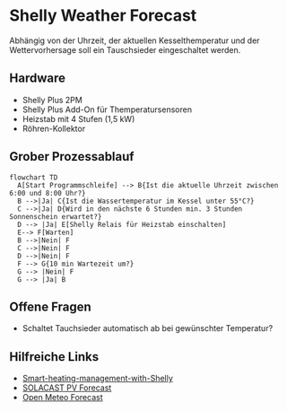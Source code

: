 # Shelly Weather Forecast
Abhängig von der Uhrzeit, der aktuellen Kesselthemperatur und der Wettervorhersage soll ein Tauschsieder eingeschaltet werden. 

## Hardware
- Shelly Plus 2PM
- Shelly Plus Add-On für Themperatursensoren
- Heizstab mit 4 Stufen (1,5 kW)
- Röhren-Kollektor

## Grober Prozessablauf

```mermaid
flowchart TD
  A[Start Programmschleife] --> B{Ist die aktuelle Uhrzeit zwischen 6:00 und 8:00 Uhr?}
  B -->|Ja| C{Ist die Wassertemperatur im Kessel unter 55°C?}
  C -->|Ja| D{Wird in den nächste 6 Stunden min. 3 Stunden Sonnenschein erwartet?}
  D --> |Ja| E[Shelly Relais für Heizstab einschalten]
  E--> F[Warten]
  B -->|Nein| F
  C -->|Nein| F
  D -->|Nein| F
  F --> G{10 min Wartezeit um?}
  G --> |Nein| F
  G --> |Ja| B
```


## Offene Fragen
- Schaltet Tauchsieder automatisch ab bei gewünschter Temperatur?

## Hilfreiche Links
-  [Smart-heating-management-with-Shelly](https://github.com/LeivoSepp/Smart-heating-management-with-Shelly)
-  [SOLACAST PV Forecast](https://toolkit.solcast.com.au/)
-  [Open Meteo Forecast](https://open-meteo.com/en/docs#latitude=53.5507&longitude=9.993&hourly=temperature_2m,cloud_cover,shortwave_radiation,direct_radiation&timezone=Europe%2FBerlin&forecast_days=1&tilt=2&azimuth=3)
